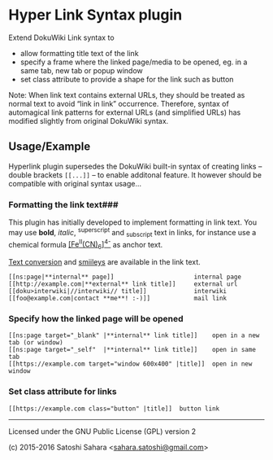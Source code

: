 Hyper Link Syntax plugin
=========================
Extend DokuWiki Link syntax to 
* allow formatting title text of the link
* specify a frame where the linked page/media to be opened, eg. in a same tab, new tab or popup window
* set class attribute to provide a shape for the link such as button

Note: When link text contains external URLs, they should be treated as normal text to avoid “link in link” occurrence. Therefore, syntax of automagical link patterns for external URLs (and simplified URLs) has modified slightly from original DokuWiki syntax. 

Usage/Example
--------------------
Hyperlink plugin supersedes the DokuWiki built-in syntax of creating links – double brackets `[[...]]` – to enable additonal feature. It however should be compatible with original syntax usage...

### Formatting the link text###
This plugin has initially developed to implement formatting in link text. You may use **bold**, *italic*, <sup>superscript</sup> and <sub>subscript</sub> text in links, for instance use a chemical formula <a href="https://en.wikipedia.org/wiki/Ferrocyanide" title="Ferrocyanide" rel="nofollow" target="_blank">[Fe<sup>II</sup>(CN)<sub>6</sub>]<sup>4-</sup></a> as anchor text.

[Text conversion](https://www.dokuwiki.org/wiki:syntax#text_conversions) and [smiileys](https://www.dokuwiki.org/smileys) are available in the link text.

```
[[ns:page|**internal** page]]                      internal page
[[http://example.com|**external** link title]]     external url
[[doku>interwiki|//interwiki// title]]             interwiki
[[foo@example.com|contact **me**! :-)]]            mail link
```


### Specify how the linked page will be opened ###

```
[[ns:page target="_blank" |**internal** link title]]    open in a new tab (or window)
[[ns:page target="_self"  |**internal** link title]]    open in same tab
[[https://example.com target="window 600x400" |title]]  open in new window
```

### Set class attribute for links

```
[[https://example.com class="button" |title]]  button link
```


----
Licensed under the GNU Public License (GPL) version 2


(c) 2015-2016 Satoshi Sahara \<sahara.satoshi@gmail.com>

